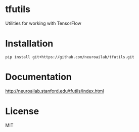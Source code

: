# tfutils

Utilities for working with TensorFlow

# Installation

`pip install git+https://github.com/neuroailab/tfutils.git`


# Documentation

http://neuroailab.stanford.edu/tfutils/index.html

# License

MIT
